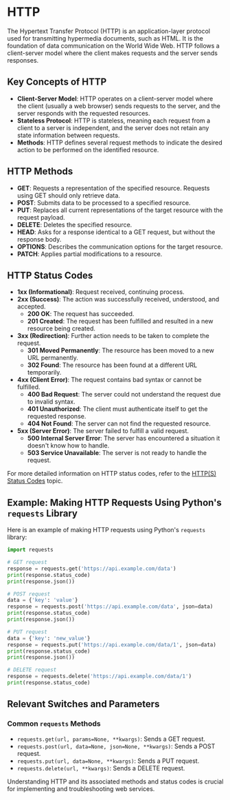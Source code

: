 # HTTP


The Hypertext Transfer Protocol (HTTP) is an application-layer protocol used for transmitting hypermedia documents, such as HTML. It is the foundation of data communication on the World Wide Web. HTTP follows a client-server model where the client makes requests and the server sends responses.

## Key Concepts of HTTP

- **Client-Server Model**: HTTP operates on a client-server model where the client (usually a web browser) sends requests to the server, and the server responds with the requested resources.
- **Stateless Protocol**: HTTP is stateless, meaning each request from a client to a server is independent, and the server does not retain any state information between requests.
- **Methods**: HTTP defines several request methods to indicate the desired action to be performed on the identified resource.

## HTTP Methods

- **GET**: Requests a representation of the specified resource. Requests using GET should only retrieve data.
- **POST**: Submits data to be processed to a specified resource.
- **PUT**: Replaces all current representations of the target resource with the request payload.
- **DELETE**: Deletes the specified resource.
- **HEAD**: Asks for a response identical to a GET request, but without the response body.
- **OPTIONS**: Describes the communication options for the target resource.
- **PATCH**: Applies partial modifications to a resource.

## HTTP Status Codes

- **1xx (Informational)**: Request received, continuing process.
- **2xx (Success)**: The action was successfully received, understood, and accepted.
    - **200 OK**: The request has succeeded.
    - **201 Created**: The request has been fulfilled and resulted in a new resource being created.
- **3xx (Redirection)**: Further action needs to be taken to complete the request.
    - **301 Moved Permanently**: The resource has been moved to a new URL permanently.
    - **302 Found**: The resource has been found at a different URL temporarily.
- **4xx (Client Error)**: The request contains bad syntax or cannot be fulfilled.
    - **400 Bad Request**: The server could not understand the request due to invalid syntax.
    - **401 Unauthorized**: The client must authenticate itself to get the requested response.
    - **404 Not Found**: The server can not find the requested resource.
- **5xx (Server Error)**: The server failed to fulfill a valid request.
    - **500 Internal Server Error**: The server has encountered a situation it doesn't know how to handle.
    - **503 Service Unavailable**: The server is not ready to handle the request.

For more detailed information on HTTP status codes, refer to the [HTTP(S) Status Codes](HTTP-Status-codes.md) topic.

## Example: Making HTTP Requests Using Python's `requests` Library

Here is an example of making HTTP requests using Python's `requests` library:

```python
import requests

# GET request
response = requests.get('https://api.example.com/data')
print(response.status_code)
print(response.json())

# POST request
data = {'key': 'value'}
response = requests.post('https://api.example.com/data', json=data)
print(response.status_code)
print(response.json())

# PUT request
data = {'key': 'new_value'}
response = requests.put('https://api.example.com/data/1', json=data)
print(response.status_code)
print(response.json())

# DELETE request
response = requests.delete('https://api.example.com/data/1')
print(response.status_code)
```

## Relevant Switches and Parameters

### Common `requests` Methods
- `requests.get(url, params=None, **kwargs)`: Sends a GET request.
- `requests.post(url, data=None, json=None, **kwargs)`: Sends a POST request.
- `requests.put(url, data=None, **kwargs)`: Sends a PUT request.
- `requests.delete(url, **kwargs)`: Sends a DELETE request.

Understanding HTTP and its associated methods and status codes is crucial for implementing and troubleshooting web services.